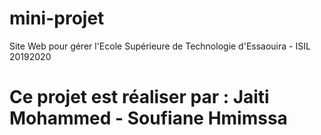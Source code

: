 # mini-projet
Site Web pour gérer l'Ecole Supérieure de Technologie d'Essaouira - ISIL 20192020
# Ce projet est réaliser par : Jaiti Mohammed - Soufiane Hmimssa
